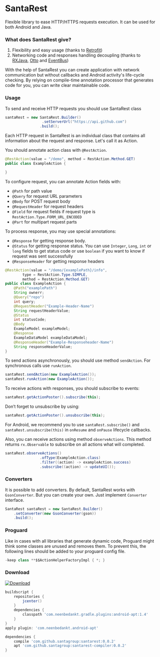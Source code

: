 # SantaRest

Flexible library to ease HTTP/HTTPS requests execution. It can be used for both Android and Java.

### What does SantaRest give?

1. Flexibility and easy usage (thanks to [Retrofit](http://square.github.io/retrofit/))
2. Networking code and responses handling decoupling (thanks to [RXJava](https://github.com/ReactiveX/RxJava), [Otto](http://square.github.io/otto/) and [EventBus](https://github.com/greenrobot/EventBus))

With the help of SantaRest you can create application with network communication but without callbacks and Android activity's life-cycle checking.
By relying on compile-time annotation processor that generates code for you, you can write clear maintainable code.

### Usage

To send and receive HTTP requests you should use SantaRest class
```java
santaRest = new SantaRest.Builder()
                 .setServerUrl("https://api.github.com")
                .build();
```

Each HTTP request in SantaRest is an individual class that contains all information about the request and response. Let's call it as Action.

You should annotate action class with `@RestAction`. 
```java
@RestAction(value = "/demo", method = RestAction.Method.GET)
public class ExampleAction {

}
```

To configure request, you can annotate Action fields with:
* `@Path` for path value
* `@Query` for request URL parameters
* `@Body` for POST request body
* `@RequestHeader` for request headers
* `@Field` for request fields if request type is `RestAction.Type.FORM_URL_ENCODED`
* `@Part` for multipart request parts

To process response, you may use special annotations:
* `@Response` for getting response body.
* `@Status` for getting response status. You can use `Integer`, `Long`, `int` or `long` fields to get status code or use `boolean` if you want to know if request was sent successfully
* `@ResponseHeader` for getting response headers

```java
@RestAction(value = "/demo/{examplePath}/info",
        type = RestAction.Type.SIMPLE,
        method = RestAction.Method.GET)
public class ExampleAction {
    @Path("examplePath")
    String ownerr;
    @Query("repo")
    int query;
    @RequestHeader("Example-Header-Name")
    String requestHeaderValue;
    @Status
    int statusCode;
    @Body
    ExampleModel exampleModel;
    @Response
    ExampleDataModel exampleDataModel;
    @ResponseHeader("Example-Responseheader-Name")
    String responseHeaderValue;
}
```

To send actions asynchronously, you should use method `sendAction`. For synchronous calls use `runAction`.
```java
santaRest.sendAction(new ExampleAction());
santaRest.runAction(new ExampleAction());
```

To receive actions with responses, you should subscribe to events:
```java
santaRest.getActionPoster().subscribe(this);
```
Don’t forget to unsubscribe by using:
```java
santaRest.getActionPoster().unsubscribe(this);
```

For Android, we recommend you to use `santaRest.subscribe()` and `santaRest.unsubscribe(this)` in `onResume` and `onPause` lifecycle callbacks.

Also, you can receive actions using method `observeActions`. This method returns `rx.Observable` to subscribe on all actions what will completed.

```java
santaRest.observeActions()
                .ofType(ExampleAction.class)
                .filter((action) -> exampleAction.success)
                .subscribe((action) -> updateUI());
```

### Converters
It is possible to add converters. By default, SantaRest works with `GsonConverter`. But you can create your own. Just implement `Converter` interface.
```java
SantaRest santaRest = new SantaRest.Builder()
    .setConverter(new GsonConverter(gson))
    .build();
```

### Proguard
Like in cases with all libraries that generate dynamic code, Proguard might think some classes are unused and removes them. To prevent this, the following lines should be added to your proguard config file.

```java
-keep class **$$ActionHelperFactoryImpl { *; }
```

### Download
[ ![Download](https://api.bintray.com/packages/santagroup/maven/santarest/images/download.svg) ](https://bintray.com/santagroup/maven/santarest/_latestVersion)

```groovy
buildscript {
    repositories {
        jcenter()
    }
    dependencies {
        classpath 'com.neenbedankt.gradle.plugins:android-apt:1.4'
    }
}
apply plugin: 'com.neenbedankt.android-apt'

dependencies {
    compile 'com.github.santagroup:santarest:0.0.2'
    apt 'com.github.santagroup:santarest-compiler:0.0.2'
}
```
